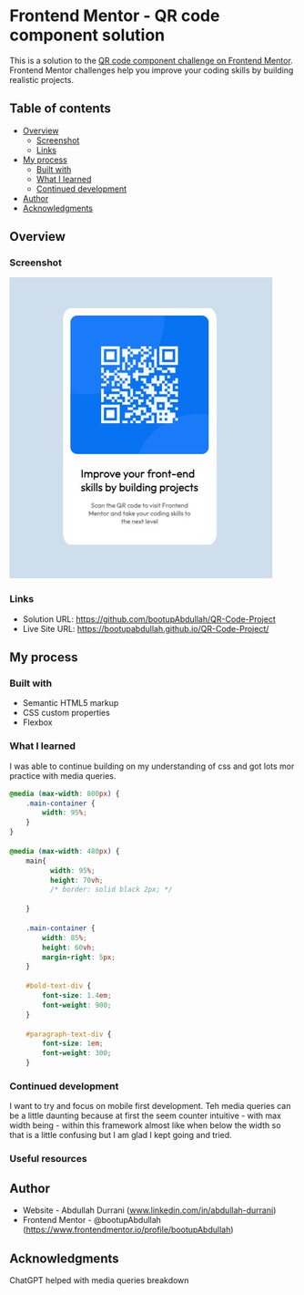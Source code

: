 # Frontend Mentor - QR code component solution

This is a solution to the [QR code component challenge on Frontend Mentor](https://www.frontendmentor.io/challenges/qr-code-component-iux_sIO_H). Frontend Mentor challenges help you improve your coding skills by building realistic projects. 

## Table of contents

- [Overview](#overview)
  - [Screenshot](#screenshot)
  - [Links](#links)
- [My process](#my-process)
  - [Built with](#built-with)
  - [What I learned](#what-i-learned)
  - [Continued development](#continued-development)
- [Author](#author)
- [Acknowledgments](#acknowledgments)

## Overview

### Screenshot

<img src="images/screenshot.jpg">

### Links

- Solution URL: https://github.com/bootupAbdullah/QR-Code-Project
- Live Site URL: https://bootupabdullah.github.io/QR-Code-Project/

## My process

### Built with

- Semantic HTML5 markup
- CSS custom properties
- Flexbox



### What I learned

I was able to continue building on my understanding of css and got lots mor practice with media queries.

```css
@media (max-width: 800px) {
    .main-container {
        width: 95%; 
    }
}

@media (max-width: 480px) {
    main{
          width: 95%;
          height: 70vh;
          /* border: solid black 2px; */
      
    }

    .main-container {
        width: 85%;
        height: 60vh;
        margin-right: 5px;
    }

    #bold-text-div {
        font-size: 1.4em;
        font-weight: 900;
    }

    #paragraph-text-div {
        font-size: 1em;
        font-weight: 300;
    }
```

### Continued development

I want to try and focus on mobile first development. Teh media queries can be a little daunting because at first the seem counter intuitive - with max width being - within this framework almost like when below the width so that is a little confusing but I am glad I kept going and tried.

### Useful resources


## Author

- Website - Abdullah Durrani (www.linkedin.com/in/abdullah-durrani)
- Frontend Mentor - @bootupAbdullah (https://www.frontendmentor.io/profile/bootupAbdullah)


## Acknowledgments

ChatGPT helped with media queries breakdown

